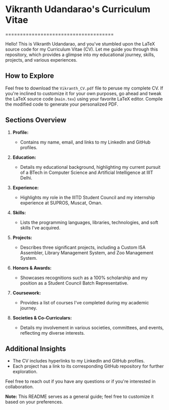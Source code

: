 Vikranth Udandarao's Curriculum Vitae
=====================================

\=====================================

Hello! This is Vikranth Udandarao, and you've stumbled upon the LaTeX source code for my Curriculum Vitae (CV). Let me guide you through this repository, which provides a glimpse into my educational journey, skills, projects, and various experiences.

How to Explore
--------------

Feel free to download the `Vikranth_CV.pdf` file to peruse my complete CV. If you're inclined to customize it for your own purposes, go ahead and tweak the LaTeX source code (`main.tex`) using your favorite LaTeX editor. Compile the modified code to generate your personalized PDF.

Sections Overview
-----------------

1.  **Profile:**
    
    *   Contains my name, email, and links to my LinkedIn and GitHub profiles.
2.  **Education:**
    
    *   Details my educational background, highlighting my current pursuit of a BTech in Computer Science and Artificial Intelligence at IIIT Delhi.
3.  **Experience:**
    
    *   Highlights my role in the IIITD Student Council and my internship experience at SUPROS, Muscat, Oman.
4.  **Skills:**
    
    *   Lists the programming languages, libraries, technologies, and soft skills I've acquired.
5.  **Projects:**
    
    *   Describes three significant projects, including a Custom ISA Assembler, Library Management System, and Zoo Management System.
6.  **Honors & Awards:**
    
    *   Showcases recognitions such as a 100% scholarship and my position as a Student Council Batch Representative.
7.  **Coursework:**
    
    *   Provides a list of courses I've completed during my academic journey.
8.  **Societies & Co-Curriculars:**
    
    *   Details my involvement in various societies, committees, and events, reflecting my diverse interests.

Additional Insights
-------------------

*   The CV includes hyperlinks to my LinkedIn and GitHub profiles.
*   Each project has a link to its corresponding GitHub repository for further exploration.

Feel free to reach out if you have any questions or if you're interested in collaboration.

**Note:** This README serves as a general guide; feel free to customize it based on your preferences.
